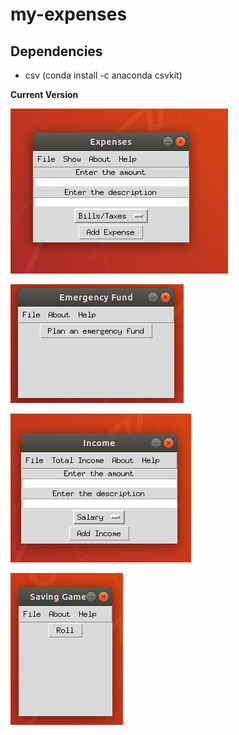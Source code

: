 # my-expenses


## Dependencies

 <ul>
  <li> csv (conda install -c anaconda csvkit) </li>
</ul>


**Current Version**

<p><img src ="Expenses.png" title = "Expenses Version"/> </p>
<p><img src ="em fund.png" title = "em fund Version"/> </p>
<p><img src ="income.png" title = " income Version"/> </p>
<p><img src = "game.png" title = "Game Version"/> </p>
